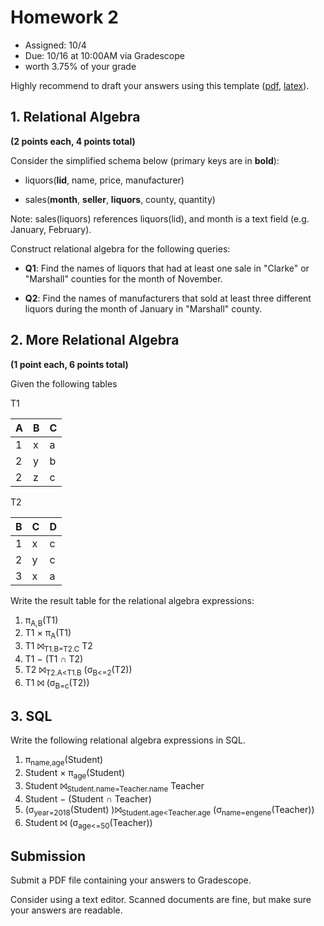 # Homework 2

* Assigned: 10/4
* Due: 10/16 at 10:00AM via Gradescope
* worth 3.75% of your grade 

Highly recommend to draft your answers using this template ([pdf](hw2_template.pdf), [latex](hw2_template.tex)).

## 1. Relational Algebra

**(2 points each, 4 points total)**

Consider the simplified schema below (primary keys are in **bold**):

* liquors(**lid**, name, price, manufacturer)
  
* sales(**month**, **seller**, **liquors**, county, quantity)

Note: sales(liquors) references liquors(lid), and month is a text field (e.g. January, February).

Construct relational algebra for the following queries:

* **Q1**: Find the names of liquors that had at least one sale in "Clarke" or "Marshall" counties for the month of November.

* **Q2**: Find the names of manufacturers that sold at least three different liquors during the month of January in "Marshall" county.



## 2. More Relational Algebra

**(1 point each, 6 points total)**

Given the following tables


T1

|A | B | C |  
|---|---|---|
|1 | x | a |
|2 | y | b |
|2 | z | c | 

T2

B | C | D
---|---|---
1 | x | c
2 | y | c
3 | x | a


Write the result table for the relational algebra expressions:


1. π<sub>A,B</sub>(T1)
2. T1 × π<sub>A</sub>(T1)
3. T1 ⨝<sub>T1.B=T2.C</sub> T2 
4. T1 − (T1 ∩ T2)
5. T2 ⨝<sub>T2.A&lt;T1.B</sub> (σ<sub>B&lt;=2</sub>(T2))
6. T1 ⨝ (σ<sub>B=c</sub>(T2))

## 3. SQL
Write the following relational algebra expressions in SQL. 

1. π<sub>name,age</sub>(Student)
2. Student × π<sub>age</sub>(Student)
3. Student ⨝<sub>Student.name=Teacher.name</sub> Teacher 
4. Student − (Student ∩ Teacher)
5. (σ<sub>year=2018</sub>(Student) )⨝<sub>Student.age&lt;Teacher.age</sub> (σ<sub>name=engene</sub>(Teacher))
6. Student ⨝ (σ<sub>age&lt;=50</sub>(Teacher))


## Submission

Submit a PDF file containing your answers to Gradescope.

Consider using a text editor. Scanned documents are fine, but make sure your answers are readable.

